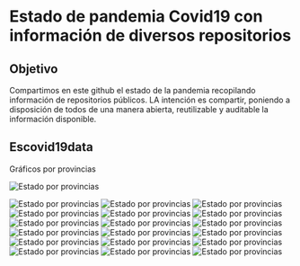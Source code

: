 # Estado de pandemia Covid19 con información de diversos repositorios
## Objetivo
Compartimos en este github el estado de la pandemia recopilando información de repositorios públicos. LA intención es compartir, poniendo a disposición de todos de una manera abierta, reutilizable y auditable la información disponible.

## Escovid19data
Gráficos por provincias

![Estado por provincias](https://github.com/mharias/covid/blob/master/graficos_escovid19data/graficos/pcr_provincias.png)

![Estado por provincias](https://github.com/mharias/covid/blob/master/graficos_escovid19data/graficos/andalucia.png)
![Estado por provincias](https://github.com/mharias/covid/blob/master/graficos_escovid19data/graficos/aragon.png)
![Estado por provincias](https://github.com/mharias/covid/blob/master/graficos_escovid19data/graficos/asturias.png)
![Estado por provincias](https://github.com/mharias/covid/blob/master/graficos_escovid19data/graficos/canarias.png)
![Estado por provincias](https://github.com/mharias/covid/blob/master/graficos_escovid19data/graficos/cantabria.png)
![Estado por provincias](https://github.com/mharias/covid/blob/master/graficos_escovid19data/graficos/castilla_lamancha.png)
![Estado por provincias](https://github.com/mharias/covid/blob/master/graficos_escovid19data/graficos/castilla_leon.png)
![Estado por provincias](https://github.com/mharias/covid/blob/master/graficos_escovid19data/graficos/cataluña.png)
![Estado por provincias](https://github.com/mharias/covid/blob/master/graficos_escovid19data/graficos/ceuta.png)
![Estado por provincias](https://github.com/mharias/covid/blob/master/graficos_escovid19data/graficos/extremadura.png)
![Estado por provincias](https://github.com/mharias/covid/blob/master/graficos_escovid19data/graficos/galicia.png)
![Estado por provincias](https://github.com/mharias/covid/blob/master/graficos_escovid19data/graficos/madrid.png)
![Estado por provincias](https://github.com/mharias/covid/blob/master/graficos_escovid19data/graficos/melilla.png)
![Estado por provincias](https://github.com/mharias/covid/blob/master/graficos_escovid19data/graficos/murcia.png)
![Estado por provincias](https://github.com/mharias/covid/blob/master/graficos_escovid19data/graficos/navarra.png)
![Estado por provincias](https://github.com/mharias/covid/blob/master/graficos_escovid19data/graficos/paisvasco.png)
![Estado por provincias](https://github.com/mharias/covid/blob/master/graficos_escovid19data/graficos/rioja.png)
![Estado por provincias](https://github.com/mharias/covid/blob/master/graficos_escovid19data/graficos/valencia.png)
